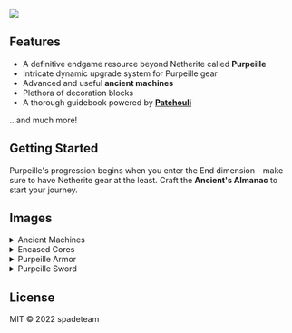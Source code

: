 ![](https://media.discordapp.net/attachments/964715249271996446/972985427915079710/banner.png)

## Features

- A definitive endgame resource beyond Netherite called **Purpeille**
- Intricate dynamic upgrade system for Purpeille gear
- Advanced and useful **ancient machines**
- Plethora of decoration blocks
- A thorough guidebook powered by **[Patchouli](https://modrinth.com/mod/patchouli)**

...and much more!

## Getting Started

Purpeille's progression begins when you enter the End dimension - make sure to have Netherite gear at the least. Craft the **Ancient's Almanac** to start your journey.

## Images

<details>
  <summary>Ancient Machines</summary>
  
  ![](https://media.discordapp.net/attachments/964348156299083776/972977260606939216/machines.png)
</details>

<details>
  <summary>Encased Cores</summary>
  
  ![](https://media.discordapp.net/attachments/964348156299083776/972977194395631616/cores.png)
</details>

<details>
  <summary>Purpeille Armor</summary>
  
  ![](https://media.discordapp.net/attachments/964348156299083776/972976348421304350/gaze.png)
</details>

<details>
  <summary>Purpeille Sword</summary>
  
  ![](https://media.discordapp.net/attachments/964348156299083776/972976349415374908/sword.png)
</details>


## License

MIT © 2022 spadeteam
